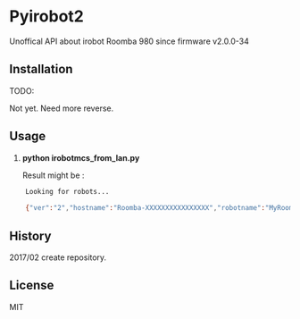 # Pyirobot2
Unoffical API about irobot Roomba 980 since firmware v2.0.0-34

## Installation
TODO: 

Not yet.
Need more reverse.

## Usage
1. **python irobotmcs_from_lan.py**
   
   Result might be :  

```bash
    Looking for robots...
    
    {"ver":"2","hostname":"Roomba-XXXXXXXXXXXXXXXX","robotname":"MyRoomba","ip":"192.168.1.2","mac":"XX:XX:XX:XX:XX:XX","sw":"v2.0.0-34","sku":"R98XXXX","nc":0,"proto":"mqtt"}
```

## History
2017/02 create repository.

## License
MIT
